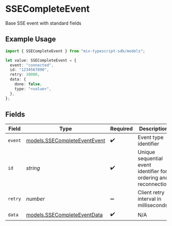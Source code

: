 # SSECompleteEvent

Base SSE event with standard fields

## Example Usage

```typescript
import { SSECompleteEvent } from "mix-typescript-sdk/models";

let value: SSECompleteEvent = {
  event: "connected",
  id: "1234567890",
  retry: 30000,
  data: {
    done: false,
    type: "<value>",
  },
};
```

## Fields

| Field                                                              | Type                                                               | Required                                                           | Description                                                        | Example                                                            |
| ------------------------------------------------------------------ | ------------------------------------------------------------------ | ------------------------------------------------------------------ | ------------------------------------------------------------------ | ------------------------------------------------------------------ |
| `event`                                                            | [models.SSECompleteEventEvent](../models/ssecompleteeventevent.md) | :heavy_check_mark:                                                 | Event type identifier                                              |                                                                    |
| `id`                                                               | *string*                                                           | :heavy_check_mark:                                                 | Unique sequential event identifier for ordering and reconnection   | 1234567890                                                         |
| `retry`                                                            | *number*                                                           | :heavy_minus_sign:                                                 | Client retry interval in milliseconds                              | 30000                                                              |
| `data`                                                             | [models.SSECompleteEventData](../models/ssecompleteeventdata.md)   | :heavy_check_mark:                                                 | N/A                                                                |                                                                    |